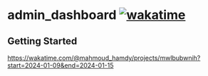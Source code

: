 # admin_dashboard [![wakatime](https://wakatime.com/badge/user/018c9017-daf8-45c1-be71-8b16fd238022/project/018d09de-a6af-483f-b8c8-b740a411992b.svg)](https://wakatime.com/badge/user/018c9017-daf8-45c1-be71-8b16fd238022/project/018d09de-a6af-483f-b8c8-b740a411992b)
## Getting Started
https://wakatime.com/@mahmoud_hamdy/projects/mwlbubwnih?start=2024-01-09&end=2024-01-15
